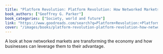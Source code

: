 ```yaml
---
title: "Platform Revolution: Platform Revolution: How Networked Markets Are Transforming the Economy―and How to Make Them Work for You"
book_authors: ["Geoffrey G. Parker"]
book_categories: ["Society, world and future"]
link: "https://www.goodreads.com/search?q=Platform+Revolution:+Platform+Revolution:+How+Networked+Markets+Are+Transforming+the+Economy―and+How+to+Make+Them+Work+for+You+Geoffrey+G.+Parker"
cover: "/images/books/platform-revolution-platform-revolution-how-networked-markets-are-transforming-the-economy-and-how-to-make-them-work-for-you.jpg"
---
```


A look at how networked markets are transforming the economy and how businesses can leverage them to their advantage.
